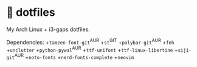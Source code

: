 # 🏡 dotfiles
My Arch Linux + i3-gaps dotfiles.

Dependencies:
+`tamzen-font-git`<sup>AUR</sup>
+`st`<sup>GIT</sup>
+`polybar-git`<sup>AUR</sup>
+`feh`
+`unclutter`
+`python-pywal`<sup>AUR</sup>
+`ttf-unifont`
+`ttf-linux-libertine`
+`siji-git`<sup>AUR</sup>
+`noto-fonts`
+`nerd-fonts-complete`
+`neovim`


